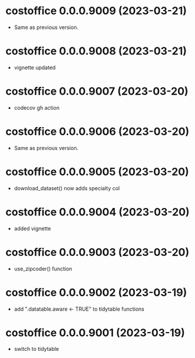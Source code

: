 <!-- NEWS.md is maintained by https://cynkra.github.io/fledge, do not edit -->

# costoffice 0.0.0.9009 (2023-03-21)

- Same as previous version.


# costoffice 0.0.0.9008 (2023-03-21)

* vignette updated


# costoffice 0.0.0.9007 (2023-03-20)

* codecov gh action


# costoffice 0.0.0.9006 (2023-03-20)

- Same as previous version.


# costoffice 0.0.0.9005 (2023-03-20)

* download_dataset() now adds specialty col


# costoffice 0.0.0.9004 (2023-03-20)

* added vignette


# costoffice 0.0.0.9003 (2023-03-20)

* use_zipcoder() function


# costoffice 0.0.0.9002 (2023-03-19)

* add ".datatable.aware <- TRUE" to tidytable functions


# costoffice 0.0.0.9001 (2023-03-19)

* switch to tidytable



